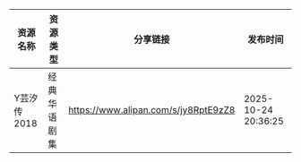 | 资源名称     | 资源类型   | 分享链接                                 | 发布时间                |
| -------- | ------ | ------------------------------------ | ------------------- |
| Y芸汐传2018 | 经典华语剧集 | https://www.alipan.com/s/jy8RptE9zZ8 | 2025-10-24 20:36:25 |

